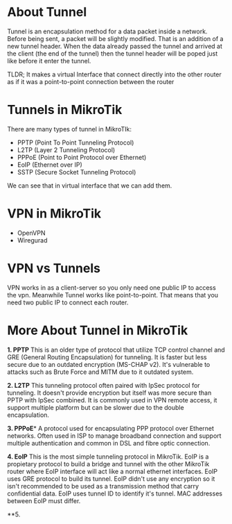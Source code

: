 # About Tunnel
Tunnel is an encapsulation method for a data packet inside a network. Before being sent, a packet will be slightly modified. That is an addition of a new tunnel header. When the data already passed the tunnel and arrived at the client (the end of the tunnel) then the tunnel header will be poped just like before it enter the tunnel.

TLDR; It makes a virtual Interface that connect directly into the other router as if it was a point-to-point connection between the router

# Tunnels in MikroTik
There are many types of tunnel in MikroTIk:
- PPTP (Point To Point Tunneling Protocol)
- L2TP (Layer 2 Tunneling Protocol)
- PPPoE (Point to Point Protocol over Ethernet)
- EoIP (Ethernet over IP)
- SSTP (Secure Socket Tunneling Protocol)

We can see that in virtual interface that we can add them.

# VPN in MikroTik
- OpenVPN
- Wiregurad

# VPN vs Tunnels
VPN works in as a client-server so you only need one public IP to access the vpn. Meanwhile Tunnel works like point-to-point. That means that you need two public IP to connect each router.

# More About Tunnel in MikroTik

**1. PPTP**
This is an older type of protocol that utilize TCP control channel and GRE (General Routing Encapsulation) for tunneling. It is faster but less secure due to an outdated encryption (MS-CHAP v2). It's vulnerable to attacks such as Brute Force and MITM due to it outdated system.

**2. L2TP**
This tunneling protocol often paired with IpSec protocol for tunneling. It doesn't provide encryption but itself was more secure than PPTP with IpSec combined. It is commonly used in VPN remote access, it support multiple platform but can be slower due to the double encapsulation.

**3. PPPoE***
A protocol used for encapsulating PPP protocol over Ethernet networks. Often used in ISP to manage broadband connection and support multiple authentication and common in DSL and fibre optic connection.

**4. EoIP**
This is the most simple tunneling protocol in MikroTik. EoIP is a propietary protocol to build a bridge and tunnel with the other MikroTik router where EoIP interface will act like a normal ethernet interfaces. EoIP uses GRE protocol to build its tunnel. EoIP didn't use any encryption so it isn't recommended to be used as a transmission method that carry confidential data. EoIP uses tunnel ID to identify it's tunnel. MAC addresses between EoIP must differ.

**5.
